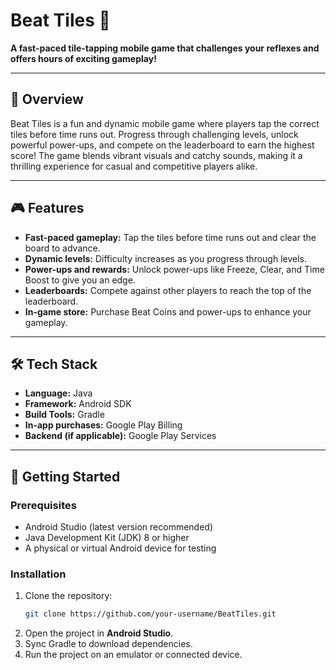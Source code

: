 # Beat Tiles 🎵  
**A fast-paced tile-tapping mobile game that challenges your reflexes and offers hours of exciting gameplay!**  

---

## 📖 Overview  
Beat Tiles is a fun and dynamic mobile game where players tap the correct tiles before time runs out. Progress through challenging levels, unlock powerful power-ups, and compete on the leaderboard to earn the highest score! The game blends vibrant visuals and catchy sounds, making it a thrilling experience for casual and competitive players alike.

---

## 🎮 Features  
- **Fast-paced gameplay:** Tap the tiles before time runs out and clear the board to advance.
- **Dynamic levels:** Difficulty increases as you progress through levels.
- **Power-ups and rewards:** Unlock power-ups like Freeze, Clear, and Time Boost to give you an edge.
- **Leaderboards:** Compete against other players to reach the top of the leaderboard.
- **In-game store:** Purchase Beat Coins and power-ups to enhance your gameplay.

---

## 🛠️ Tech Stack  
- **Language:** Java  
- **Framework:** Android SDK  
- **Build Tools:** Gradle  
- **In-app purchases:** Google Play Billing  
- **Backend (if applicable):** Google Play Services  

---

## 🚀 Getting Started  

### Prerequisites  
- Android Studio (latest version recommended)  
- Java Development Kit (JDK) 8 or higher  
- A physical or virtual Android device for testing  

### Installation  
1. Clone the repository:
    ```bash
    git clone https://github.com/your-username/BeatTiles.git
    ```
2. Open the project in **Android Studio**.  
3. Sync Gradle to download dependencies.  
4. Run the project on an emulator or connected device.  
